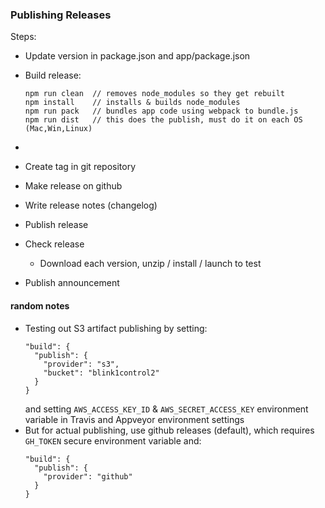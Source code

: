 ### Publishing Releases

Steps:
- Update version in package.json and app/package.json
- Build release:
    ```
    npm run clean  // removes node_modules so they get rebuilt
    npm install    // installs & builds node_modules
    npm run pack   // bundles app code using webpack to bundle.js
    npm run dist   // this does the publish, must do it on each OS (Mac,Win,Linux)
    ```
-

- Create tag in git repository
- Make release on github
- Write release notes (changelog)
- Publish release
- Check release
    - Download each version, unzip / install / launch to test
- Publish announcement




#### random notes
- Testing out S3 artifact publishing by setting:
    ```
    "build": {
      "publish": {
        "provider": "s3",
        "bucket": "blink1control2"
      }
    }
    ```
    and setting `AWS_ACCESS_KEY_ID` & `AWS_SECRET_ACCESS_KEY` environment variable in Travis and Appveyor environment settings
- But for actual publishing, use github releases (default), which requires `GH_TOKEN` secure environment variable and:
    ```
    "build": {
      "publish": {
        "provider": "github"
      }
    }

